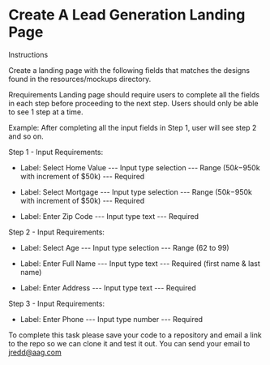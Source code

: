 # Create A Lead Generation Landing Page

Instructions

Create a landing page with the following fields that matches the designs found in the resources/mockups directory.

Rrequirements
Landing page should require users to complete all the fields in each step before proceeding to the next step. Users should only be able to see 1 step at a time.

Example:
After completing all the input fields in Step 1, user will see step 2 and so on. 


Step 1 - Input Requirements:

- Label: Select Home Value
--- Input type selection
--- Range ($50k-$950k with increment of $50k)
--- Required

- Label: Select Mortgage
--- Input type selection
--- Range ($50k-$950k with increment of $50k)
--- Required

- Label: Enter Zip Code
--- Input type text
--- Required

Step 2 - Input Requirements:

- Label: Select Age
--- Input type selection
--- Range (62 to 99)

- Label: Enter Full Name
--- Input type text
--- Required (first name & last name)

- Label: Enter Address 
--- Input type text
--- Required

Step 3 - Input Requirements:

- Label: Enter Phone
--- Input type number
--- Required


To complete this task please save your code to a repository and email a link to the repo so we can clone it and test it out. You can send your email to jredd@aag.com
